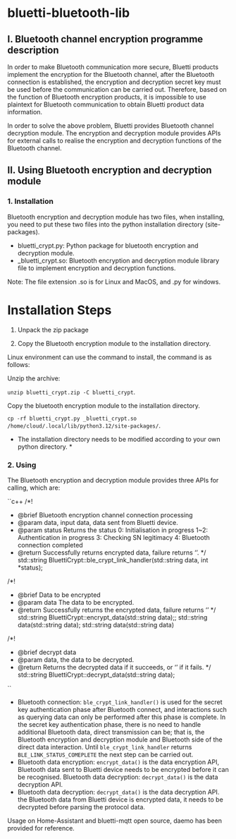 # bluetti-bluetooth-lib

## I. Bluetooth channel encryption programme description

In order to make Bluetooth communication more secure, Bluetti products implement the encryption for the Bluetooth channel, after the Bluetooth connection is established, the encryption and decryption secret key must be used before the communication can be carried out. Therefore, based on the function of Bluetooth encryption products, it is impossible to use plaintext for Bluetooth communication to obtain Bluetti product data information.

In order to solve the above problem, Bluetti provides Bluetooth channel decryption module. The encryption and decryption module provides APIs for external calls to realise the encryption and decryption functions of the Bluetooth channel.

## II. Using Bluetooth encryption and decryption module

### 1. Installation

Bluetooth encryption and decryption module has two files, when installing, you need to put these two files into the python installation directory (site-packages). 

- bluetti_crypt.py: Python package for bluetooth encryption and decryption module.
- _bluetti_crypt.so: Bluetooth encryption and decryption module library file to implement encryption and decryption functions.
  
Note: The file extension .so is for Linux and MacOS, and .py for windows.

# Installation Steps

1. Unpack the zip package

2. Copy the Bluetooth encryption module to the installation directory.

Linux environment can use the command to install, the command is as follows:

Unzip the archive:

`unzip bluetti_crypt.zip -C bluetti_crypt`.

Copy the bluetooth encryption module to the installation directory. 

`cp -rf bluetti_crypt.py _bluetti_crypt.so /home/cloud/.local/lib/python3.12/site-packages/`.

* The installation directory needs to be modified according to your own python directory. *

### 2. Using

The Bluetooth encryption and decryption module provides three APIs for calling, which are:

``c++
/*!
 * @brief Bluetooth encryption channel connection processing
 * @param data, input data, data sent from Bluetti device.
 * @param status Returns the status
            0: Initialisation in progress
            1~2: Authentication in progress
            3: Checking SN legitimacy
            4: Bluetooth connection completed
 * @return Successfully returns encrypted data, failure returns ‘’.
*/
std::string BluettiCrypt::ble_crypt_link_handler(std::string data, int *status);

/*!
 * @brief Data to be encrypted
 * @param data The data to be encrypted.
 * @return Successfully returns the encrypted data, failure returns ‘’
 */
std::string BluettiCrypt::encrypt_data(std::string data);; std::string data(std::string data); std::string data(std::string data)

/*!
 * @brief decrypt data
 * @param data, the data to be decrypted.
 * @return Returns the decrypted data if it succeeds, or ‘’ if it fails.
 */
std::string BluettiCrypt::decrypt_data(std::string data);

``

- Bluetooth connection: `ble_crypt_link_handler()` is used for the secret key authentication phase after Bluetooth connect, and interactions such as querying data can only be performed after this phase is complete. In the secret key authentication phase, there is no need to handle additional Bluetooth data, direct transmission can be; that is, the Bluetooth encryption and decryption module and Bluetooth side of the direct data interaction. Until `ble_crypt_link_handler` returns `BLE_LINK_STATUS_COMEPLETE` the next step can be carried out.
- Bluetooth data encryption: `encrypt_data()` is the data encryption API, Bluetooth data sent to Bluetti device needs to be encrypted before it can be recognised. Bluetooth data decryption: `decrypt_data()` is the data decryption API.
- Bluetooth data decryption: `decrypt_data()` is the data decryption API. the Bluetooth data from Bluetti device is encrypted data, it needs to be decrypted before parsing the protocol data.

Usage on Home-Assistant and bluetti-mqtt open source, daemo has been provided for reference.

